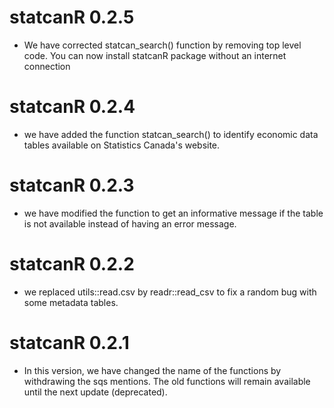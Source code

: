 # statcanR 0.2.5

* We have corrected statcan_search() function by removing top level code. You can now install statcanR package without an internet connection

# statcanR 0.2.4

* we have added the function statcan_search() to identify economic data tables available on Statistics Canada's website.

# statcanR 0.2.3

* we have modified the function to get an informative message if the table is not available instead of having an error message.

# statcanR 0.2.2

* we replaced utils::read.csv by readr::read_csv to fix a random bug with some metadata tables.

# statcanR 0.2.1

* In this version, we have changed the name of the functions by withdrawing the sqs mentions. The old functions will remain available until the next update (deprecated).
